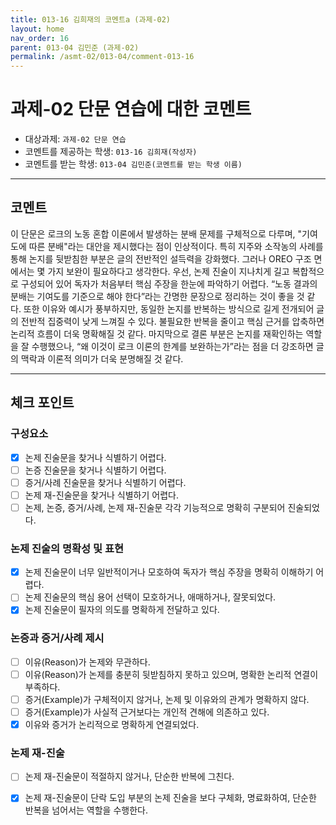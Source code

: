 ```yaml
---
title: 013-16 김희재의 코멘트a (과제-02) 
layout: home
nav_order: 16
parent: 013-04 김민준 (과제-02)
permalink: /asmt-02/013-04/comment-013-16
---
```


# 과제-02 단문 연습에 대한 코멘트

- 대상과제: `과제-02 단문 연습`
- 코멘트를 제공하는 학생: `013-16 김희재(작성자)` 
- 코멘트를 받는 학생: `013-04 김민준(코멘트를 받는 학생 이름)` 

---

## 코멘트

이 단문은 로크의 노동 혼합 이론에서 발생하는 분배 문제를 구체적으로 다루며, "기여도에 따른 분배"라는 대안을 제시했다는 점이 인상적이다. 특히 지주와 소작농의 사례를 통해 논지를 뒷받침한 부분은 글의 전반적인 설득력을 강화했다. 그러나 OREO 구조 면에서는 몇 가지 보완이 필요하다고 생각한다. 우선, 논제 진술이 지나치게 길고 복합적으로 구성되어 있어 독자가 처음부터 핵심 주장을 한눈에 파악하기 어렵다. “노동 결과의 분배는 기여도를 기준으로 해야 한다”라는 간명한 문장으로 정리하는 것이 좋을 것 같다. 또한 이유와 예시가 풍부하지만, 동일한 논지를 반복하는 방식으로 길게 전개되어 글의 전반적 집중력이 낮게 느껴질 수 있다. 불필요한 반복을 줄이고 핵심 근거를 압축하면 논리적 흐름이 더욱 명확해질 것 같다. 마지막으로 결론 부분은 논지를 재확인하는 역할을 잘 수행했으나, “왜 이것이 로크 이론의 한계를 보완하는가”라는 점을 더 강조하면 글의 맥락과 이론적 의미가 더욱 분명해질 것 같다.

---

## 체크 포인트

### **구성요소**
- [x] 논제 진술문을 찾거나 식별하기 어렵다.
- [ ] 논증 진술문을 찾거나 식별하기 어렵다.
- [ ] 증거/사례 진술문을 찾거나 식별하기 어렵다.
- [ ] 논제 재-진술문을 찾거나 식별하기 어렵다.
- [ ] 논제, 논증, 증거/사례, 논제 재-진술문 각각 기능적으로 명확히 구분되어 진술되었다.

### **논제 진술의 명확성 및 표현**  
- [x] 논제 진술문이 너무 일반적이거나 모호하여 독자가 핵심 주장을 명확히 이해하기 어렵다.  
- [ ] 논제 진술문의 핵심 용어 선택이 모호하거나, 애매하거나, 잘못되었다.  
- [x] 논제 진술문이 필자의 의도를 명확하게 전달하고 있다.  

### **논증과 증거/사례 제시**  
- [ ] 이유(Reason)가 논제와 무관하다.
- [ ] 이유(Reason)가 논제를 충분히 뒷받침하지 못하고 있으며, 명확한 논리적 연결이 부족하다.  
- [ ] 증거(Example)가 구체적이지 않거나, 논제 및 이유와의 관계가 명확하지 않다. 
- [ ] 증거(Example)가 사실적 근거보다는 개인적 견해에 의존하고 있다.  
- [x] 이유와 증거가 논리적으로 명확하게 연결되었다.  

### **논제 재-진술**  
- [ ] 논제 재-진술문이 적절하지 않거나, 단순한 반복에 그친다.   
- [x] 논제 재-진술문이 단락 도입 부분의 논제 진술을 보다 구체화, 명료화하여, 단순한 반복을 넘어서는 역할을 수행한다.  

